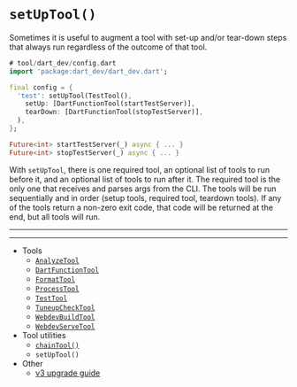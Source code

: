 # `setUpTool()`

Sometimes it is useful to augment a tool with set-up and/or tear-down steps that
always run regardless of the outcome of that tool.

```dart
# tool/dart_dev/config.dart
import 'package:dart_dev/dart_dev.dart';

final config = {
  'test': setUpTool(TestTool(),
    setUp: [DartFunctionTool(startTestServer)],
    tearDown: [DartFunctionTool(stopTestServer)],
  ),
};

Future<int> startTestServer(_) async { ... }
Future<int> stopTestServer(_) async { ... }
```

With `setUpTool`, there is one required tool, an optional list of tools to run
before it, and an optional list of tools to run after it. The required tool is
the only one that receives and parses args from the CLI. The tools will be run
sequentially and in order (setup tools, required tool, teardown tools). If any
of the tools return a non-zero exit code, that code will be returned at the end,
but all tools will run.

---
---

<!-- Table of Contents -->

- Tools
  - [`AnalyzeTool`][analyze-tool]
  - [`DartFunctionTool`][dart-function-tool]
  - [`FormatTool`][format-tool]
  - [`ProcessTool`][process-tool]
  - [`TestTool`][test-tool]
  - [`TuneupCheckTool`][tuneup-check-tool]
  - [`WebdevBuildTool`][webdev-build-tool]
  - [`WebdevServeTool`][webdev-serve-tool]
- Tool utilities
  - [`chainTool()`][chain-tool]
  - `setUpTool()`
- Other
  - [v3 upgrade guide][v3-upgrade-guide]

<!-- Table of Contents Links -->
[analyze-tool]: /doc/tools/analyze-tool.md
[tuneup-check-tool]: /doc/tools/tuneup-check-tool.md
[dart-function-tool]: /doc/tools/dart-function-tool.md
[format-tool]: /doc/tools/format-tool.md
[process-tool]: /doc/tools/process-tool.md
[test-tool]: /doc/tools/test-tool.md
[webdev-build-tool]: /doc/tools/webdev-build-tool.md
[webdev-serve-tool]: /doc/tools/webdev-serve-tool.md
[chain-tool]: /doc/tool-utils/chain-tool.md
[set-up-tool]: /doc/tool-utils/set-up-tool.md
[v3-upgrade-guide]: /doc/v3-upgrade-guide.md
